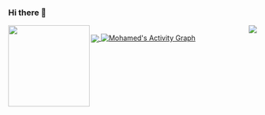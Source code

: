 ### Hi there 👋

<div>
  <a href="https://github.com/anuraghazra/github-readme-stats">
    <img align="right" src="https://github-readme-stats.vercel.app/api/top-langs/?username=mohamedSabry0&layout=compact&langs_count=6"/>
  </a>
  
  <a href="https://github.com/anuraghazra/github-readme-stats">
    <img align="left" src="https://github-readme-stats.vercel.app/api?username=mohamedSabry0&show_icons=true&theme=merko&include_all_commits=true" height="165"/>
  </a>
  
  </br>
  <a href="https://github.com/ryo-ma/github-profile-trophy">  
    <img align="center" src="https://github-profile-trophy.vercel.app/?username=mohamedSabry0&margin-w=90&theme=onestar&title=-MultiLanguage,AllSuperRank,LongTimeUser,Organizations,Stars,Commits,Followers,Issues,PullRequest,Repositories" />
  </a>
  
  <a href="https://github.com/ashutosh00710/github-readme-activity-graph">
    <img alt="Mohamed's Activity Graph" src="https://activity-graph.herokuapp.com/graph/?username=mohamedSabry0&bg_color=fff&point=30a14e&line=9be9a8&color=000&hide_title=true"/>
  </a>
</div>
